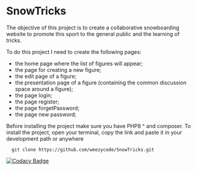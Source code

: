 # SnowTricks

The objective of this project is to create a collaborative snowboarding website to promote this sport to the general public and the learning of tricks.

To do this project I need to create the following pages:

   * the home page where the list of figures will appear;
   * the page for creating a new figure;
   * the edit page of a figure;
   * the presentation page of a figure (containing the common discussion space around a figure);
   * the page login; 
   * the page register;
   * the page forgetPassword;
   * the page new password; 

Before installing the project make sure you have PHP8 ^ and composer.
To install the project, open your terminal, copy the link and paste it in your development path or anywhere

      git clone https://github.com/weezycode/SnowTricks.git

[![Codacy Badge](https://app.codacy.com/project/badge/Grade/9aa560c308764b34b5bcba84f86170d6)](https://www.codacy.com/gh/weezycode/SnowTricks/dashboard?utm_source=github.com&amp;utm_medium=referral&amp;utm_content=weezycode/SnowTricks&amp;utm_campaign=Badge_Grade)
